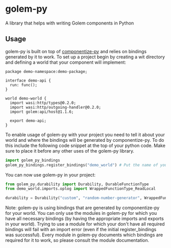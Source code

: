 # golem-py
A library that helps with writing Golem components in Python

## Usage

golem-py is built on top of [componentize-py](https://github.com/bytecodealliance/componentize-py) and relies on bindings generated by it to work.
To set up a project begin by creating a wit directory and defining a world that your component will implement:

```wit
package demo-namespace:demo-package;

interface demo-api {
  run: func();
}

world demo-world {
  import wasi:http/types@0.2.0;
  import wasi:http/outgoing-handler@0.2.0;
  import golem:api/host@1.1.6;

  export demo-api;
}
```

To enable usage of golem-py with your project you need to tell it about your world and where the bindings will be generated by componentize-py. To do this include
the following code snippet at the top of your python code. Make sure to place it before any other uses of the golem-py library.

```python
import golem_py_bindings
golem_py_bindings.register_bindings("demo_world") # Put the name of your world here
```

You can now use golem-py in your project:
```python
from golem_py.durability import Durability, DurableFunctionType
from demo_world.imports.oplog import WrappedFunctionType_ReadLocal

durability = Durability("custom", "random-number-generator", WrappedFunctionType_ReadLocal)
```

Note:
golem-py is using bindings that are generated by componentize-py for your world. You can only use the modules in golem-py for which you have all necessary bindings (by having the appropriate imports and exports in your world). Trying
to use a module for which your don't have all required bindings will fail with an import error (even if the initial register_bindings was successful). Every module in golem-py documents which bindings are required for it to work, so please consult the module documentation.
